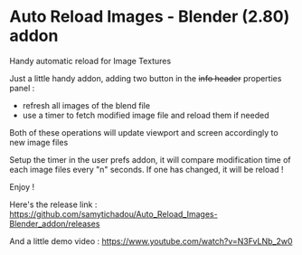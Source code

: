 # Auto Reload Images - Blender (2.80) addon

Handy automatic reload for Image Textures

Just a little handy addon, adding two button in the ~~info header~~ properties panel :
- refresh all images of the blend file
- use a timer to fetch modified image file and reload them if needed

Both of these operations will update viewport and screen accordingly to new image files

Setup the timer in the user prefs addon, it will compare modification time of each image files every "n" seconds. If one has changed, it will be reload !

Enjoy !

Here's the release link :
https://github.com/samytichadou/Auto_Reload_Images-Blender_addon/releases

And a little demo video :
https://www.youtube.com/watch?v=N3FvLNb_2w0
